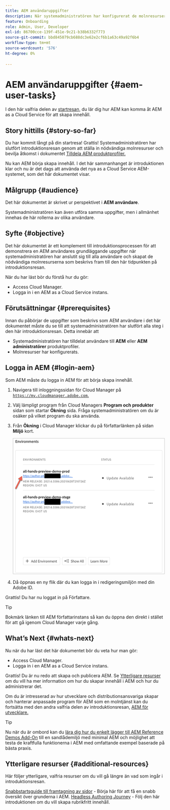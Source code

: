 ```yaml
---
title: AEM användaruppgifter
description: När systemadministratören har konfigurerat de molnresurser som behövs kan du lära dig hur AEM kan komma åt AEM as a Cloud Service för att skapa innehåll.
feature: Onboarding
role: Admin, User, Developer
exl-id: 86700cce-139f-451e-9c21-b38b6332f773
source-git-commit: bbd845079cb688dc3e62e2cf6b1a63c49a92f6b4
workflow-type: tm+mt
source-wordcount: '576'
ht-degree: 0%

---
```



# AEM användaruppgifter {#aem-user-tasks}

I den här valfria delen av [startresan,](overview.md) du lär dig hur AEM kan komma åt AEM as a Cloud Service för att skapa innehåll.

## Story hittills {#story-so-far}

Du har kommit långt på din startresa! Grattis! Systemadministratören har slutfört introduktionsresan genom att ställa in nödvändiga molnresurser och bevilja åtkomst i dokumentet [Tilldela AEM produktprofiler.](assign-profiles-aem.md)

Nu kan AEM börja skapa innehåll. I det här sammanhanget är introduktionen klar och nu är det dags att använda det nya as a Cloud Service AEM-systemet, som det här dokumentet visar.

## Målgrupp {#audience}

Det här dokumentet är skrivet ur perspektivet i **AEM användare**.

Systemadministratören kan även utföra samma uppgifter, men i allmänhet innehas de här rollerna av olika användare.

## Syfte {#objective}

Det här dokumentet är ett komplement till introduktionsprocessen för att demonstrera en AEM användares grundläggande uppgifter när systemadministratören har anslutit sig till alla användare och skapat de nödvändiga molnresurserna som beskrivs fram till den här tidpunkten på introduktionsresan.

När du har läst bör du förstå hur du gör:

* Access Cloud Manager.
* Logga in i en AEM as a Cloud Service instans.

## Förutsättningar {#prerequisites}

Innan du påbörjar de uppgifter som beskrivs som AEM användare i det här dokumentet måste du se till att systemadministratören har slutfört alla steg i den här introduktionsresan. Detta innebär att

* Systemadministratören har tilldelat användare till **AEM** eller **AEM administratörer** produktprofiler.
* Molnresurser har konfigurerats.

## Logga in AEM {#login-aem}

Som AEM måste du logga in AEM för att börja skapa innehåll.

1. Navigera till inloggningssidan för Cloud Manager på [`https://my.cloudmanager.adobe.com`.](https://my.cloudmanager.adobe.com/)

1. Välj lämpligt program från Cloud Managers **Program och produkter** sidan som startar **Ökning** sida. Fråga systemadministratören om du är osäker på vilket program du ska använda.

1. Från **Ökning** i Cloud Manager klickar du på författarlänken på sidan **Miljö** kort.

   ![Miljökort](/help/journey-onboarding/assets/author-environ.png)

1. Då öppnas en ny flik där du kan logga in i redigeringsmiljön med din Adobe ID.

Grattis! Du har nu loggat in på Författare.

>[!TIP]
>
>Bokmärk länken till AEM författarinstans så kan du öppna den direkt i stället för att gå igenom Cloud Manager varje gång.

## What’s Next {#whats-next}

Nu när du har läst det här dokumentet bör du veta hur man gör:

* Access Cloud Manager.
* Logga in i en AEM as a Cloud Service instans.

Grattis! Du är nu redo att skapa och publicera AEM. Se [Ytterligare resurser](#additional-resources) om du vill ha mer information om hur du skapar innehåll i AEM och hur du administrerar det.

Om du är intresserad av hur utvecklare och distributionsansvariga skapar och hanterar anpassade program för AEM som en molntjänst kan du fortsätta med den andra valfria delen av introduktionsresan, [AEM för utvecklare.](developers.md)

>[!TIP]
>
>Nu när du är ombord kan du [lära dig hur du enkelt lägger till AEM Reference Demos Add-On](/help/journey-sites/demos-add-on/overview.md) till en sandlådemiljö med minimal AEM och möjlighet att testa de kraftfulla funktionerna i AEM med omfattande exempel baserade på bästa praxis.

## Ytterligare resurser {#additional-resources}

Här följer ytterligare, valfria resurser om du vill gå längre än vad som ingår i introduktionsresan.

[Snabbstartsguide till framtagning av sidor](/help/sites-cloud/authoring/quick-start.md) - Börja här för att få en snabb översikt över grunderna i AEM.
[Headless Authoring Journey](/help/journey-headless/author/overview.md) - Följ den här introduktionen om du vill skapa rubrikfritt innehåll.

